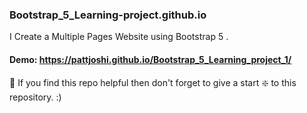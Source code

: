### Bootstrap_5_Learning-project.github.io
I Create a Multiple Pages Website using Bootstrap 5 . 

#### Demo: https://pattjoshi.github.io/Bootstrap_5_Learning_project_1/

🙏 If you find this repo helpful then don't forget to give a start ❇️ to this repository. :)
